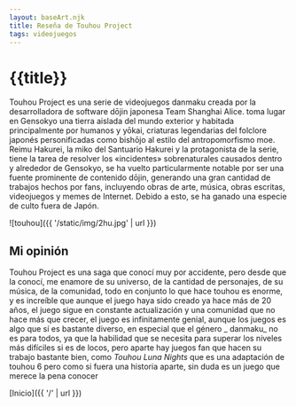 ```yaml
---
layout: baseArt.njk
title: Reseña de Touhou Project
tags: videojuegos
---
```


# {{title}}

Touhou Project es una serie de videojuegos danmaku creada por la desarrolladora de software dōjin japonesa Team Shanghai Alice. toma lugar en Gensokyo una tierra aislada del mundo exterior y habitada principalmente por humanos y yōkai, criaturas legendarias del folclore japonés personificadas como bishōjo al estilo del antropomorfismo moe. Reimu Hakurei, la miko del Santuario Hakurei y la protagonista de la serie, tiene la tarea de resolver los «incidentes» sobrenaturales causados dentro y alrededor de Gensokyo, se ha vuelto particularmente notable por ser una fuente prominente de contenido dōjin, generando una gran cantidad de trabajos hechos por fans, incluyendo obras de arte, música, obras escritas, videojuegos y memes de Internet. Debido a esto, se ha ganado una especie de culto fuera de Japón.

![touhou]({{ '/static/img/2hu.jpg' | url }})

## Mi opinión

Touhou Project es una saga que conocí muy por accidente, pero desde que la conocí, me enamore de su universo, de la cantidad de personajes, de su música, de la comunidad, todo en conjunto lo que hace touhou es enorme, y es increíble que aunque el juego haya sido creado ya hace más de 20 años, el juego sigue en constante actualización y una comunidad que no hace más que crecer, el juego es infinitamente genial, aunque los juegos es algo que sí es bastante diverso, en especial que el género _ danmaku_ no es para todos, ya que la habilidad que se necesita para superar los niveles más difíciles si es de locos, pero aparte hay juegos fan que hacen su trabajo bastante bien, como _Touhou Luna Nights_ que es una adaptación de touhou 6 pero como si fuera una historia aparte, sin duda es un juego que merece la pena conocer

[Inicio]({{ '/' | url }})